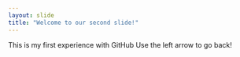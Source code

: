 ```yaml
---
layout: slide
title: "Welcome to our second slide!"
---
```

This is my first experience with GitHub
Use the left arrow to go back!
